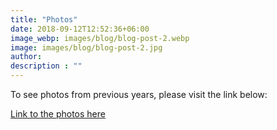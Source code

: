 ```yaml
---
title: "Photos"
date: 2018-09-12T12:52:36+06:00
image_webp: images/blog/blog-post-2.webp
image: images/blog/blog-post-2.jpg
author:
description : ""
---
```


To see photos from previous years, please visit the link below:


[Link to the photos here](https://photos.google.com/share/AF1QipN5ZmVt0GYhaVJDUS8TNFZntrsmmsf8awky-TuC2Dgk_T8253XLHZYDyEK76JGnwQ?pli=1&key=MGJ0N01ZTTV6V3NkdjhyQkdkdHAzaFNyZUlCc2lR)
